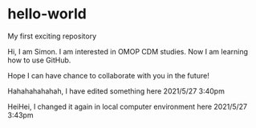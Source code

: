 # hello-world
My first exciting repository

Hi, I am Simon. I am interested in OMOP CDM studies. 
Now I am learning how to use GitHub.

Hope I can have chance to collaborate with you in the future!

Hahahahahahah, I have edited something here 2021/5/27 3:40pm

HeiHei, I changed it again in local computer environment here 2021/5/27 3:43pm

